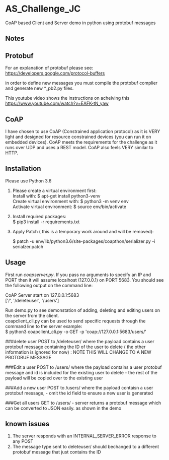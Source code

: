 # AS_Challenge_JC
CoAP based Client and Server demo in python using protobuf messages

## Notes


## Protobuf 

For an explanation of protobuf please see:
https://developers.google.com/protocol-buffers


in order to define new messages you must compile the protobuf complier and generate new *_pb2.py files.

This youtube video shows the instructions on acheiving this
https://www.youtube.com/watch?v=EAFK-tN_yaw

## CoAP

I have chosen to use CoAP (Constrained application protocol) as it is VERY light and designed for resource constrained devices (you can run it on embedded devices). 
CoAP meets the requirements for the challenge as it runs over UDP and uses a REST model. CoAP also feels VERY similar to HTTP.

## Installation
Please use Python 3.6


1.  Please create a virtual environment first:  
    Install with:       $  apt-get install python3-venv  
    Create virtual environment with: $ python3 -m venv env  
    Activate virtual environment:  $ source env/bin/activate  

2.  Install required packages:  
    $ pip3 install -r requirements.txt  

3.  Apply Patch ( this is a temporary work around and will be removed):  

    $ patch -u env/lib/python3.6/site-packages/coapthon/serializer.py -i serialzer.patch   

## Usage

First run *coapserver.py*. If you pass no arguments to specify an IP and PORT then it will assume localhost (127.0.0.1) on PORT 5683. You should see the following output on the command line:   

CoAP Server start on 127.0.0.1:5683  
['/', '/deleteuser', '/users']

Run demo.py to see demonstation of adding, deleting and editing users on the server from the client.  
coapclient_cli.py can be used to send specific requests through the command line to the server 
example:  
    $ python3 coapclient_cli.py -o GET -p 'coap://127.0.0.1:5683/users/'

###delete user
POST to /deleteuser/ where the payload contains a user protobuf message containing the ID of the user to delete ( the other information is ignored for now) : NOTE THIS WILL CHANGE TO A NEW PROTOBUF MESSAGE

###Edit a user
POST to /users/ where the payload contains a user protobuf message and id is included for the existing user to delete - the rest of the payload will be copied over to the existing user

###Add a new user
POST to /users/ where the payload contaisn a user protobuf message, - omit the id field to ensure a new user is generated

###Get all users
GET to /users/  - server returns a protobuf message which can be converted to JSON easily. as shown in the demo


## known issues

1. The server responds with an INTERNAL_SERVER_ERROR response to any POST 
2. The message type sent to deleteuser/ should bechanged to a different protobuf message that just contains the ID